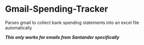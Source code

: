 # Gmail-Spending-Tracker
Parses gmail to collect bank spending statements into an excel file automatically

***This only works for emails from Santander specifically***
